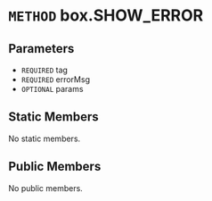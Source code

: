# `METHOD` box.SHOW_ERROR

## Parameters
* `REQUIRED` tag 
* `REQUIRED` errorMsg 
* `OPTIONAL` params 

## Static Members
No static members.

## Public Members
No public members.
